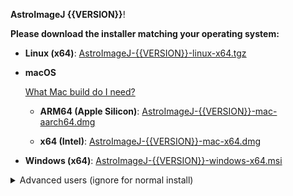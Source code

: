 **AstroImageJ {{VERSION}}**!

**Please download the installer matching your operating system:**

- **Linux (x64)**: [AstroImageJ-{{VERSION}}-linux-x64.tgz](https://github.com/{{REPO}}/releases/download/{{VERSION}}/AstroImageJ-{{VERSION}}-linux-x64.tgz)

- **macOS**

    [What Mac build do I need?](https://support.apple.com/en-us/116943#:~:text=On%20Mac%20computers%20with%20Apple,name%20of%20an%20Intel%20processor.)

  - **ARM64 (Apple Silicon)**:
    [AstroImageJ-{{VERSION}}-mac-aarch64.dmg](https://github.com/{{REPO}}/releases/download/{{VERSION}}/AstroImageJ-{{VERSION}}-mac-aarch64.dmg)

  - **x64 (Intel)**:
    [AstroImageJ-{{VERSION}}-mac-x64.dmg](https://github.com/{{REPO}}/releases/download/{{VERSION}}/AstroImageJ-{{VERSION}}-mac-x64.dmg)


- **Windows (x64)**: [AstroImageJ-{{VERSION}}-windows-x64.msi](https://github.com/{{REPO}}/releases/download/{{VERSION}}/AstroImageJ-{{VERSION}}-windows-x64.msi)

<details>
  <summary>Advanced users (ignore for normal install)</summary>

  This release also includes extra files needed for updating an earlier version of AIJ and are not installers.
</details>